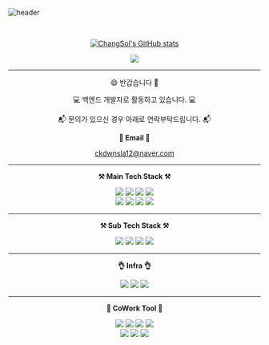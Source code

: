 <!-- ### Hi there 👋 -->

<!--
**ChangSol/ChangSol** is a ✨ _special_ ✨ repository because its `README.md` (this file) appears on your GitHub profile.

Here are some ideas to get you started:

- 🔭 I’m currently working on ...
- 🌱 I’m currently learning ...
- 👯 I’m looking to collaborate on ...
- 🤔 I’m looking for help with ...
- 💬 Ask me about ...
- 📫 How to reach me: ...
- 😄 Pronouns: ...
- ⚡ Fun fact: ...
-->

![header](https://capsule-render.vercel.app/api?type=waving&color=auto&height=300&section=header&text=WELCOME&fontSize=90&animation=fadeIn&fontAlignY=38&desc=ChangSol%20GitHub%20Profile&descAlignY=54&descAlign=62)

<br>

<div align="center">

[![ChangSol's GitHub stats](https://github-readme-stats.vercel.app/api?username=ChangSol&hide_title=true&show_icons=true&include_all_commits=true&disable_animations=true&theme=dark)](https://github.com/anuraghazra/github-readme-stats)

<a href="https://hits.seeyoufarm.com"><img src="https://hits.seeyoufarm.com/api/count/incr/badge.svg?url=https%3A%2F%2Fgithub.com%2FChangSol&count_bg=%2379C83D&title_bg=%23555555&icon=&icon_color=%23E7E7E7&title=visited&edge_flat=false"/></a>

---

😄 반갑습니다 👐

💻 백엔드 개발자로 활동하고 있습니다. 💻

📬 문의가 있으신 경우 아래로 연락부탁드립니다. 📬

<Strong>📧 Email 📧</Strong>

ckdwnsla12@naver.com

---

<Strong>⚒️ Main Tech Stack ⚒️</Strong><br>

<img src="https://img.shields.io/badge/JAVA-007396?style=for-the-badge&logo=Java&logoColor=white"> 
<img src="https://img.shields.io/badge/Spring-6DB33F?style=for-the-badge&logo=Spring&logoColor=white">
<img src="https://img.shields.io/badge/SpringBoot-6DB33F?style=for-the-badge&logo=SpringBoot&logoColor=white">
<img src="https://img.shields.io/badge/JPA-59666C?style=for-the-badge&logo=Hibernate&logoColor=white">
<br>
<img src="https://img.shields.io/badge/mysql-4479A1?style=for-the-badge&logo=mysql&logoColor=white">
<img src="https://img.shields.io/badge/postgre sql-4169E1?style=for-the-badge&logo=PostgreSQL&logoColor=white">
<img src="https://img.shields.io/badge/mssql-CC2927?style=for-the-badge&logo=microsoft-sql-server&logoColor=white">
<img src="https://img.shields.io/badge/Redis-DC382D?style=for-the-badge&logo=Redis&logoColor=white">

---

<Strong>⚒️ Sub Tech Stack ⚒️</Strong><br>

<img src="https://img.shields.io/badge/C%23-239120?style=for-the-badge&logo=CSharp&logoColor=white"> 
<img src="https://img.shields.io/badge/.NET-512BD4?style=for-the-badge&logo=.NET&logoColor=white">
<img src="https://img.shields.io/badge/entity framework-512BD4?style=for-the-badge&logo=.NET&logoColor=white">
<img src="https://img.shields.io/badge/devexpress-FF7200?style=for-the-badge&logo=devexpress&logoColor=white">

---

<Strong>👌 Infra 👌️</Strong><br>

<img src="https://img.shields.io/badge/CentOS-262577?style=for-the-badge&logo=CentOS&logoColor=white">
<img src="https://img.shields.io/badge/Linux-FCC624?style=for-the-badge&logo=Linux&logoColor=white">
<img src="https://img.shields.io/badge/sql server-CC2927?style=for-the-badge&logo=microsoft-sql-server&logoColor=white">

---

<Strong>🙌 CoWork Tool 🙌️</Strong><br>

<img src="https://img.shields.io/badge/git-F05032?style=for-the-badge&logo=git&logoColor=white">
<img src="https://img.shields.io/badge/github-181717?style=for-the-badge&logo=github&logoColor=white">
<img src="https://img.shields.io/badge/gitlab-FC6D26?style=for-the-badge&logo=gitlab&logoColor=white">
<img src="https://img.shields.io/badge/svn-809CC9?style=for-the-badge&logo=Subversion&logoColor=white">
<br>
<img src="https://img.shields.io/badge/Teams-6264A7?style=for-the-badge&logo=MicrosoftTeams&logoColor=white">
<img src="https://img.shields.io/badge/Slack-4A154B?style=for-the-badge&logo=Slack&logoColor=white">
<img src="https://img.shields.io/badge/Telegram-26A5E4?style=for-the-badge&logo=Telegram&logoColor=white">

</div>

